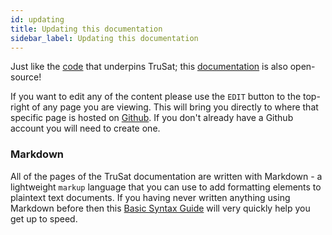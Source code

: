 ```yaml
---
id: updating
title: Updating this documentation
sidebar_label: Updating this documentation
---
```


Just like the [code](https://github.com/trusat) that underpins TruSat; this [documentation](https://github.com/trusat/trusat-learn) is also open-source!

If you want to edit any of the content please use the `EDIT` button to the top-right of any page you are viewing. This will bring you directly to where that specific page is hosted on [Github](https://github.com). If you don't already have a Github account you will need to create one.

### Markdown

All of the pages of the TruSat documentation are written with Markdown - a lightweight `markup` language that you can use to add formatting elements to plaintext text documents. If you having never written anything using Markdown before then this [Basic Syntax Guide](https://www.markdownguide.org/basic-syntax/) will very quickly help you get up to speed.
